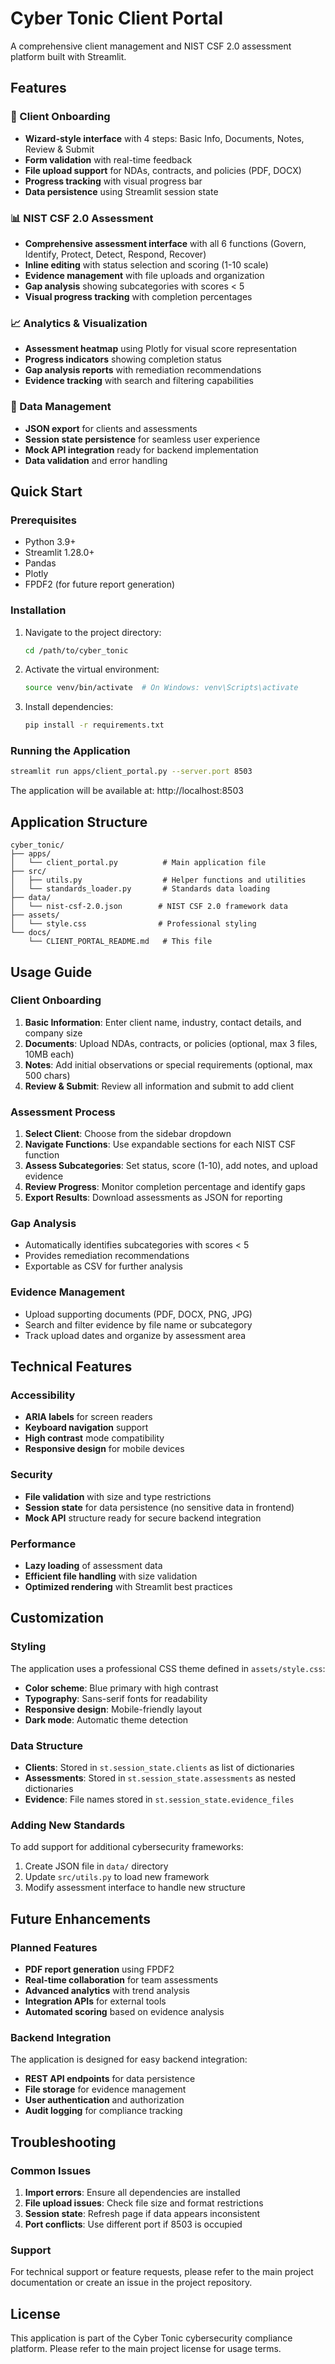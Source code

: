 # Cyber Tonic Client Portal

A comprehensive client management and NIST CSF 2.0 assessment platform built with Streamlit.

## Features

### 🏢 Client Onboarding
- **Wizard-style interface** with 4 steps: Basic Info, Documents, Notes, Review & Submit
- **Form validation** with real-time feedback
- **File upload support** for NDAs, contracts, and policies (PDF, DOCX)
- **Progress tracking** with visual progress bar
- **Data persistence** using Streamlit session state

### 📊 NIST CSF 2.0 Assessment
- **Comprehensive assessment interface** with all 6 functions (Govern, Identify, Protect, Detect, Respond, Recover)
- **Inline editing** with status selection and scoring (1-10 scale)
- **Evidence management** with file uploads and organization
- **Gap analysis** showing subcategories with scores < 5
- **Visual progress tracking** with completion percentages

### 📈 Analytics & Visualization
- **Assessment heatmap** using Plotly for visual score representation
- **Progress indicators** showing completion status
- **Gap analysis reports** with remediation recommendations
- **Evidence tracking** with search and filtering capabilities

### 💾 Data Management
- **JSON export** for clients and assessments
- **Session state persistence** for seamless user experience
- **Mock API integration** ready for backend implementation
- **Data validation** and error handling

## Quick Start

### Prerequisites
- Python 3.9+
- Streamlit 1.28.0+
- Pandas
- Plotly
- FPDF2 (for future report generation)

### Installation
1. Navigate to the project directory:
   ```bash
   cd /path/to/cyber_tonic
   ```

2. Activate the virtual environment:
   ```bash
   source venv/bin/activate  # On Windows: venv\Scripts\activate
   ```

3. Install dependencies:
   ```bash
   pip install -r requirements.txt
   ```

### Running the Application
```bash
streamlit run apps/client_portal.py --server.port 8503
```

The application will be available at: http://localhost:8503

## Application Structure

```
cyber_tonic/
├── apps/
│   └── client_portal.py          # Main application file
├── src/
│   ├── utils.py                  # Helper functions and utilities
│   └── standards_loader.py       # Standards data loading
├── data/
│   └── nist-csf-2.0.json        # NIST CSF 2.0 framework data
├── assets/
│   └── style.css                # Professional styling
└── docs/
    └── CLIENT_PORTAL_README.md   # This file
```

## Usage Guide

### Client Onboarding
1. **Basic Information**: Enter client name, industry, contact details, and company size
2. **Documents**: Upload NDAs, contracts, or policies (optional, max 3 files, 10MB each)
3. **Notes**: Add initial observations or special requirements (optional, max 500 chars)
4. **Review & Submit**: Review all information and submit to add client

### Assessment Process
1. **Select Client**: Choose from the sidebar dropdown
2. **Navigate Functions**: Use expandable sections for each NIST CSF function
3. **Assess Subcategories**: Set status, score (1-10), add notes, and upload evidence
4. **Review Progress**: Monitor completion percentage and identify gaps
5. **Export Results**: Download assessments as JSON for reporting

### Gap Analysis
- Automatically identifies subcategories with scores < 5
- Provides remediation recommendations
- Exportable as CSV for further analysis

### Evidence Management
- Upload supporting documents (PDF, DOCX, PNG, JPG)
- Search and filter evidence by file name or subcategory
- Track upload dates and organize by assessment area

## Technical Features

### Accessibility
- **ARIA labels** for screen readers
- **Keyboard navigation** support
- **High contrast** mode compatibility
- **Responsive design** for mobile devices

### Security
- **File validation** with size and type restrictions
- **Session state** for data persistence (no sensitive data in frontend)
- **Mock API** structure ready for secure backend integration

### Performance
- **Lazy loading** of assessment data
- **Efficient file handling** with size validation
- **Optimized rendering** with Streamlit best practices

## Customization

### Styling
The application uses a professional CSS theme defined in `assets/style.css`:
- **Color scheme**: Blue primary with high contrast
- **Typography**: Sans-serif fonts for readability
- **Responsive design**: Mobile-friendly layout
- **Dark mode**: Automatic theme detection

### Data Structure
- **Clients**: Stored in `st.session_state.clients` as list of dictionaries
- **Assessments**: Stored in `st.session_state.assessments` as nested dictionaries
- **Evidence**: File names stored in `st.session_state.evidence_files`

### Adding New Standards
To add support for additional cybersecurity frameworks:
1. Create JSON file in `data/` directory
2. Update `src/utils.py` to load new framework
3. Modify assessment interface to handle new structure

## Future Enhancements

### Planned Features
- **PDF report generation** using FPDF2
- **Real-time collaboration** for team assessments
- **Advanced analytics** with trend analysis
- **Integration APIs** for external tools
- **Automated scoring** based on evidence analysis

### Backend Integration
The application is designed for easy backend integration:
- **REST API endpoints** for data persistence
- **File storage** for evidence management
- **User authentication** and authorization
- **Audit logging** for compliance tracking

## Troubleshooting

### Common Issues
1. **Import errors**: Ensure all dependencies are installed
2. **File upload issues**: Check file size and format restrictions
3. **Session state**: Refresh page if data appears inconsistent
4. **Port conflicts**: Use different port if 8503 is occupied

### Support
For technical support or feature requests, please refer to the main project documentation or create an issue in the project repository.

## License
This application is part of the Cyber Tonic cybersecurity compliance platform. Please refer to the main project license for usage terms.

